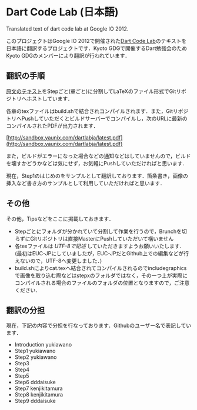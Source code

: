 Dart Code Lab (日本語)
=============

Translated text of dart code lab at Google IO 2012.

このプロジェクトはGoogle IO 2012で開催された[Dart Code Lab](https://developers.google.com/events/io/sessions/gooio2012/1412/)のテキストを日本語に翻訳するプロジェクトです．Kyoto GDGで開催するDart勉強会のためKyoto GDGのメンバーにより翻訳が行われています．

## 翻訳の手順

[原文のテキスト](http://www.dartlang.org/slides/2012/06/io12/Bullseye-Your-first-Dart-app-Codelab-GoogleIO2012.pdf)をStepごと(章ごと)に分割してLaTeXのファイル形式でGitリポジトリへホストしています．

各章のtexファイルはbuild.shで結合されコンパイルされます．また，GitリポジトリへPushしていただくとビルドサーバーでコンパイルし，次のURLに最新のコンパイルされたPDFが出力されます．

[http://sandbox.yaunix.com/dartlabja/latest.pdf](http://sandbox.yaunix.com/dartlabja/latest.pdf)

また，ビルドがエラーになった場合などの通知などはしていませんので，ビルドを壊すかどうかなどは気にせず，お気軽にPushしていただければと思います．

現在，Step1のはじめのをサンプルとして翻訳しております．箇条書き，画像の挿入など書き方のサンプルとして利用していただければと思います．

## その他

その他，Tipsなどをここに掲載しておきます．

* Stepごとにフォルダが分かれていて分割して作業を行うので，Brunchを切らずにGitリポジトリは直接MasterにPushしていただいて構いません
* 各texファイルは *UTF-8で記述* していただきますようお願いいたします．(最初はEUC-JPにしていましたが，EUC-JPだとGithub上での編集などが行えないので，UTF-8へ変更しました．)
* build.shによりcat.texへ結合されてコンパイルされるのでincludegraphicsで画像を取り込む際などはstepxのフォルダではなく，その一つ上が実際にコンパイルされる場合のファイルのフォルダの位置となりますので，ご注意ください．

## 翻訳の分担

現在，下記の内容で分担を行なっております．Githubのユーザー名で表記しています．

* Introduction yukiawano
* Step1 yukiawano
* Step2 yukiawano
* Step3 
* Step4 
* Step5 
* Step6 dddaisuke
* Step7 kenjikitamura
* Step8 kenjikitamura
* Step9 dddaisuke

